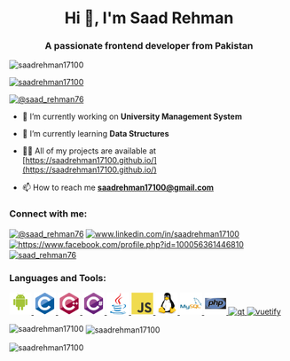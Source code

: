 <h1 align="center">Hi 👋, I'm Saad Rehman</h1>
<h3 align="center">A passionate frontend developer from Pakistan</h3>

<p align="left"> <img src="https://komarev.com/ghpvc/?username=saadrehman17100&label=Profile%20views&color=0e75b6&style=flat" alt="saadrehman17100" /> </p>

<p align="left"> <a href="https://github.com/ryo-ma/github-profile-trophy"><img src="https://github-profile-trophy.vercel.app/?username=saadrehman17100" alt="saadrehman17100" /></a> </p>

<p align="left"> <a href="https://twitter.com/@saad_rehman76" target="blank"><img src="https://img.shields.io/twitter/follow/@saad_rehman76?logo=twitter&style=for-the-badge" alt="@saad_rehman76" /></a> </p>

- 🔭 I’m currently working on **University Management System**

- 🌱 I’m currently learning **Data Structures**

- 👨‍💻 All of my projects are available at [https://saadrehman17100.github.io/](https://saadrehman17100.github.io/)

- 📫 How to reach me **saadrehman17100@gmail.com**

<h3 align="left">Connect with me:</h3>
<p align="left">
<a href="https://twitter.com/@saad_rehman76" target="blank"><img align="center" src="https://raw.githubusercontent.com/rahuldkjain/github-profile-readme-generator/master/src/images/icons/Social/twitter.svg" alt="@saad_rehman76" height="30" width="40" /></a>
<a href="https://linkedin.com/in/www.linkedin.com/in/saadrehman17100" target="blank"><img align="center" src="https://raw.githubusercontent.com/rahuldkjain/github-profile-readme-generator/master/src/images/icons/Social/linked-in-alt.svg" alt="www.linkedin.com/in/saadrehman17100" height="30" width="40" /></a>
<a href="https://fb.com/https://www.facebook.com/profile.php?id=100056361446810" target="blank"><img align="center" src="https://raw.githubusercontent.com/rahuldkjain/github-profile-readme-generator/master/src/images/icons/Social/facebook.svg" alt="https://www.facebook.com/profile.php?id=100056361446810" height="30" width="40" /></a>
<a href="https://instagram.com/saad_rehman76" target="blank"><img align="center" src="https://raw.githubusercontent.com/rahuldkjain/github-profile-readme-generator/master/src/images/icons/Social/instagram.svg" alt="saad_rehman76" height="30" width="40" /></a>
</p>

<h3 align="left">Languages and Tools:</h3>
<p align="left"> <a href="https://developer.android.com" target="_blank" rel="noreferrer"> <img src="https://raw.githubusercontent.com/devicons/devicon/master/icons/android/android-original-wordmark.svg" alt="android" width="40" height="40"/> </a> <a href="https://www.cprogramming.com/" target="_blank" rel="noreferrer"> <img src="https://raw.githubusercontent.com/devicons/devicon/master/icons/c/c-original.svg" alt="c" width="40" height="40"/> </a> <a href="https://www.w3schools.com/cpp/" target="_blank" rel="noreferrer"> <img src="https://raw.githubusercontent.com/devicons/devicon/master/icons/cplusplus/cplusplus-original.svg" alt="cplusplus" width="40" height="40"/> </a> <a href="https://www.w3schools.com/cs/" target="_blank" rel="noreferrer"> <img src="https://raw.githubusercontent.com/devicons/devicon/master/icons/csharp/csharp-original.svg" alt="csharp" width="40" height="40"/> </a> <a href="https://www.java.com" target="_blank" rel="noreferrer"> <img src="https://raw.githubusercontent.com/devicons/devicon/master/icons/java/java-original.svg" alt="java" width="40" height="40"/> </a> <a href="https://developer.mozilla.org/en-US/docs/Web/JavaScript" target="_blank" rel="noreferrer"> <img src="https://raw.githubusercontent.com/devicons/devicon/master/icons/javascript/javascript-original.svg" alt="javascript" width="40" height="40"/> </a> <a href="https://www.linux.org/" target="_blank" rel="noreferrer"> <img src="https://raw.githubusercontent.com/devicons/devicon/master/icons/linux/linux-original.svg" alt="linux" width="40" height="40"/> </a> <a href="https://www.mysql.com/" target="_blank" rel="noreferrer"> <img src="https://raw.githubusercontent.com/devicons/devicon/master/icons/mysql/mysql-original-wordmark.svg" alt="mysql" width="40" height="40"/> </a> <a href="https://www.php.net" target="_blank" rel="noreferrer"> <img src="https://raw.githubusercontent.com/devicons/devicon/master/icons/php/php-original.svg" alt="php" width="40" height="40"/> </a> <a href="https://www.qt.io/" target="_blank" rel="noreferrer"> <img src="https://upload.wikimedia.org/wikipedia/commons/0/0b/Qt_logo_2016.svg" alt="qt" width="40" height="40"/> </a> <a href="https://vuetifyjs.com/en/" target="_blank" rel="noreferrer"> <img src="https://bestofjs.org/logos/vuetify.svg" alt="vuetify" width="40" height="40"/> </a> </p>

<p><img align="left" src="https://github-readme-stats.vercel.app/api/top-langs?username=saadrehman17100&show_icons=true&locale=en&layout=compact" alt="saadrehman17100" /></p>

<p>&nbsp;<img align="center" src="https://github-readme-stats.vercel.app/api?username=saadrehman17100&show_icons=true&locale=en" alt="saadrehman17100" /></p>

<p><img align="center" src="https://github-readme-streak-stats.herokuapp.com/?user=saadrehman17100&" alt="saadrehman17100" /></p>
